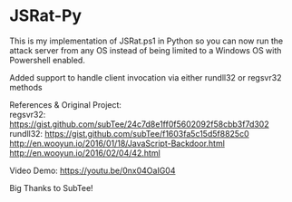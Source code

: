 # JSRat-Py
This is my implementation of JSRat.ps1 in Python so you can now run the attack server from any OS instead of being limited to a Windows OS with Powershell enabled.

Added support to handle client invocation via either rundll32 or regsvr32 methods

   References & Original Project:<br/>
      regsvr32: https://gist.github.com/subTee/24c7d8e1ff0f5602092f58cbb3f7d302<br/>
      rundll32: https://gist.github.com/subTee/f1603fa5c15d5f8825c0<br/>
      http://en.wooyun.io/2016/01/18/JavaScript-Backdoor.html<br/>
      http://en.wooyun.io/2016/02/04/42.html<br/>

Video Demo:
https://youtu.be/0nx04OaIG04

Big Thanks to SubTee!

